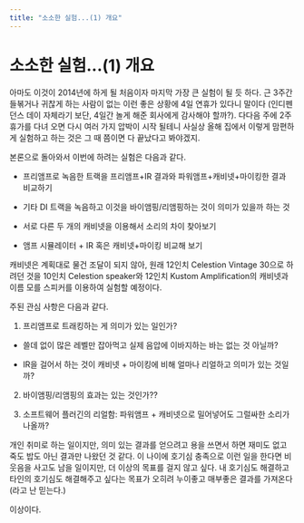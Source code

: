 ```yaml
---
title: "소소한 실험...(1) 개요"
---
```

# 소소한 실험...(1) 개요


아마도 이것이 2014년에 하게 될 처음이자 마지막 가장 큰 실험이 될 듯 하다. 근 3주간 들볶거나 귀찮게 하는 사람이 없는 이런 좋은 상황에 4일 연휴가 있다니 말이다 (인디펜던스 데이 자체라기 보단, 4일간 놀게 해준 회사에게 감사해야 할까?). 다다음 주에 2주 휴가를 다녀 오면 다시 여러 가지 압박이 시작 될테니 사실상 올해 집에서 이렇게 맘편하게 실험하고 하는 것은 그 때 쯤이면 다 끝났다고 봐야겠지. 




본론으로 돌아와서 이번에 하려는 실험은 다음과 같다.




- 프리앰프로 녹음한 트랙을 프리앰프+IR 결과와 파워앰프+캐비넷+마이킹한 결과 비교하기

- 기타 DI 트랙을 녹음하고 이것을 바이앰핑/리앰핑하는 것이 의미가 있을까 하는 것

- 서로 다른 두 개의 캐비넷을 이용해서 소리의 차이 찾아보기

- 앰프 시뮬레이터 + IR 혹은 캐비넷+마이킹 비교해 보기




캐비넷은 계획대로 물건 조달이 되지 않아, 원래 12인치 Celestion Vintage 30으로 하려던 것을 10인치 Celestion speaker와 12인치 Kustom Amplification의 캐비넷과 이름 모를 스피커를 이용하여 실험할 예정이다. 




주된 관심 사항은 다음과 같다.




1) 프리앰프로 트래킹하는 게 의미가 있는 일인가? 

- 쓸데 없이 많은 레벨만 잡아먹고 실제 음압에 이바지하는 바는 없는 것 아닐까?

- IR을 걸어서 하는 것이 캐비넷 + 마이킹에 비해 얼마나 리얼하고 의미가 있는 것일까?




2) 바이앰핑/리앰핑의 효과는 있는 것인가??

3) 소프트웨어 플러긴의 리얼함: 파워앰프 + 캐비넷으로 밀어넣어도 그럴싸한 소리가 나올까?




개인 취미로 하는 일이지만, 의미 있는 결과를 얻으려고 용을 쓰면서 하면 재미도 없고 죽도 밥도 아닌 결과만 나왔던 것 같다. 이 나이에 호기심 충족으로 이런 일을 한다면 비웃음을 사고도 남을 일이지만, 더 이상의 목표를 걸지 않고 싶다. 내 호기심도 해결하고 타인의 호기심도 해결해주고 싶다는 목표가 오히려 누이좋고 매부좋은 결과를 가져온다 (라고 난 믿는다.)




이상이다.






